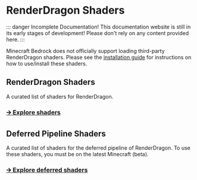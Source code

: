
# RenderDragon Shaders

::: danger Incomplete Documentation!
This documentation website is still in its early stages of development!
Please don't rely on any content provided here.
:::

Minecraft Bedrock does not officially support loading third-party RenderDragon shaders.
Please see the [installation guide](installation/start) for instructions on how to use/install these shaders.

## RenderDragon Shaders

A curated list of shaders for RenderDragon.
### [🡪 Explore shaders](list/rd)

## Deferred Pipeline Shaders

A curated list of shaders for the deferred pipeline of RenderDragon.
To use these shaders, you must be on the latest Minecraft (beta).

### [🡪 Explore deferred shaders](list/deferred)
